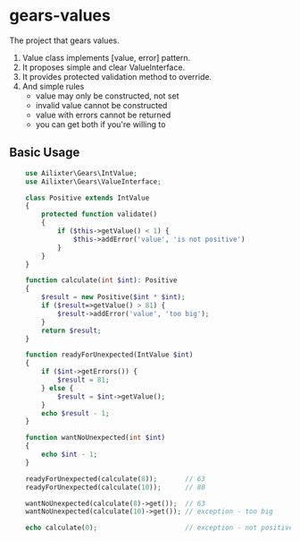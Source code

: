 # gears-values
The project that gears values.

1. Value class implements [value, error] pattern.
1. It proposes simple and clear ValueInterface.
1. It provides protected validation method to override.
1. And simple rules
    - value may only be constructed, not set
    - invalid value cannot be constructed
    - value with errors cannot be returned
    - you can get both if you're willing to

## Basic Usage
```php
    use Ailixter\Gears\IntValue;
    use Ailixter\Gears\ValueInterface;

    class Positive extends IntValue
    {
        protected function validate()
        {
            if ($this->getValue() < 1) {
                $this->addError('value', 'is not positive')
            }
        }
    }

    function calculate(int $int): Positive
    {
        $result = new Positive($int * $int);
        if ($result=>getValue() > 81) {
            $result->addError('value', 'too big');
        }
        return $result;
    }

    function readyForUnexpected(IntValue $int)
    {
        if ($int->getErrors()) {
            $result = 81;
        } else {
            $result = $int->getValue();
        }
        echo $result - 1;
    }

    function wantNoUnexpected(int $int)
    {
        echo $int - 1;
    }

    readyForUnexpected(calculate(8));       // 63
    readyForUnexpected(calculate(10));      // 80

    wantNoUnexpected(calculate(8)->get());  // 63
    wantNoUnexpected(calculate(10)->get()); // exception - too big

    echo calculate(0);                      // exception - not positive
```

